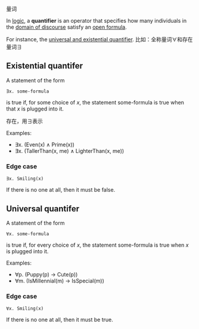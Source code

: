 量词

In [logic](https://en.wikipedia.org/wiki/Mathematical_logic "Mathematical logic"), a **quantifier** is an operator that specifies how many individuals in the [domain of discourse](https://en.wikipedia.org/wiki/Domain_of_discourse "Domain of discourse") satisfy an [open formula](https://en.wikipedia.org/wiki/Open_formula "Open formula").

For instance, the [universal and existential quantifier](../../../../../../Attachments/1.%20Philosophy/Logic/Systems%20of%20logic/Formal%20Logic/Classical%20Logic/First-order%20logic/Quantifier/IMG-20240212100314545.pdf).
比如：全称量词$\forall$和存在量词$\exists$

## Existential quantifer

A statement of the form
```
∃x. some-formula
```
is true if, for some choice of *x*, the statement some-formula is true when that *x* is plugged into it.

存在，用$\exists$表示

Examples:
- ∃x. (Even(x) ∧ Prime(x))
- ∃x. (TallerThan(x, me) ∧ LighterThan(x, me))

### Edge case
```
∃x. Smiling(x)
```
If there is no one at all, then it must be false. 

## Universal quantifer

A statement of the form
```
∀x. some-formula
```
is true if, for every choice of *x*, the statement some-formula is true when *x* is plugged into it.

Examples:
- ∀p. (Puppy(p) → Cute(p))
- ∀m. (IsMillennial(m) → IsSpecial(m))

### Edge case
```
∀x. Smiling(x)
```
If there is no one at all, then it must be true. 

